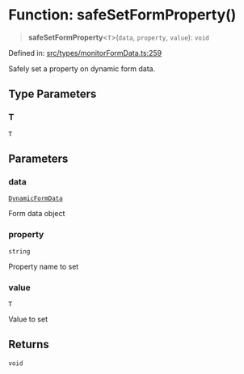 # Function: safeSetFormProperty()

> **safeSetFormProperty**\<`T`\>(`data`, `property`, `value`): `void`

Defined in: [src/types/monitorFormData.ts:259](https://github.com/Nick2bad4u/Uptime-Watcher/blob/main/src/types/monitorFormData.ts#L259)

Safely set a property on dynamic form data.

## Type Parameters

### T

`T`

## Parameters

### data

[`DynamicFormData`](../interfaces/DynamicFormData.md)

Form data object

### property

`string`

Property name to set

### value

`T`

Value to set

## Returns

`void`
